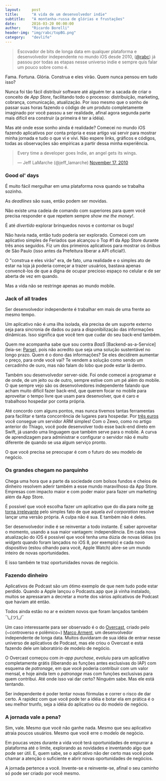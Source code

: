 ```yaml
---
layout:     post
title:      "A vida de um desenvolvedor indie"
subtitle:   "A montanha-russa de glórias e frustações"
date:       2016-03-20 00:00:00
author:     "Ricardo Borelli"
header-img: "img/rabc/topBG.png"
category:   "devlife"
---
```

> Escovador de bits de longa data em qualquer plataforma e desenvolvedor independente no mundo iOS desde 2010, ([@rabc](https://twitter.com/rabc)) já passou por todas as etapas nesse universo indie e sempre quis falar um pouco sobre como é.

Fama. Fortuna. Glória. Construa e eles virão. Quem nunca pensou em tudo isso?

Nunca foi tão fácil distribuir software até alguém ter a sacada de criar o conceito de _App Store_, facilitando todo o processo: distribuição, marketing, cobrança, comunicação, atualização. Por isso mesmo que o sonho de passar suas horas fazendo o código de um produto completamente imaginado por você passou a ser realidade, afinal agora segunda parte mais difícil era construir (a primeira é ter a idéia).

Mas até onde esse sonho ainda é realidade? Comecei no mundo iOS fazendo aplicativos por conta própria e esse artigo vai servir para mostrar minha jornada e tudo o que vi e vivi. Não espere links, gráficos e códigos, todas as observações são empíricas a partir dessa minha experiência.

<blockquote class="twitter-tweet" data-lang="en"><p lang="en" dir="ltr">Every time a developer goes Indie, an angel gets its wings.</p>&mdash; Jeff LaMarche (@jeff_lamarche) <a href="https://twitter.com/jeff_lamarche/status/4944001086001152">November 17, 2010</a></blockquote>
<script async src="//platform.twitter.com/widgets.js" charset="utf-8"></script>

### Good ol' days

É muito fácil mergulhar em uma plataforma nova quando se trabalha sozinho. 

As _deadlines_ são suas, então podem ser movidas.

Não existe uma cadeia de comando com superiores para quem você precisa responder e que repetem sempre _show me the money!_.

É até _divertido_ explorar brinquedos novos e contornar os bugs!

Não havia nada, então tudo poderia ser explorado. Comecei com um aplicativo simples de Feriados que alcançou o Top #1 da App Store durante três anos seguidos. Fiz um dos primeiros aplicativos para mostrar os ônibus de São Paulo (isso antes da Prefeitura liberar a API oficial!).

O "construa e eles virão" era, de fato, uma realidade e o simples ato de estar na loja já poderia começar a trazer usuários, bastava apenas convencê-los de que a digna de ocupar precioso espaço no celular e de ser aberta de vez em quando.

Mas a vida não se restringe apenas ao mundo mobile.

### Jack of all trades

Ser desenvolvedor independente é trabalhar em mais de uma frente ao mesmo tempo.

Um aplicativo não é uma ilha isolada, ela precisa de um suporte externo seja para sincronia de dados ou para a disponibilização das informações dinâmicas. Isso significa que você tem que cudar do seu back-end também.

Quem me acompanha sabe que sou contra _BaaS_ [Backend-as-a-Service] (leia-se: [Parse](http://www.parse.com/)), pois não acredito que seja uma solução sustentável no longo prazo. Quem é o dono das informações? Se eles decidirem aumentar o preço, para onde você vai? Te vendem a solução como sendo um cercadinho de ouro, mas não falam do lobo que pode estar lá dentro.

Também sou desenvolvedor server-side. Foi onde comecei a programar e de onde, de um jeito ou de outro, sempre estive com um pé além do mobile. O que sempre vejo são os desenvolvedores independente falando que acham muito difícil fazer back-end, que querem focar no mobile para aproveitar o tempo livre que usam para desenvolver, que é caro e trabalhoso hospedar por conta própria.

Até concordo com alguns pontos, mas nunca tivemos tantas ferramentas para facilitar e tanta concorrência de lugares para hospedar. Por [três euros](https://www.scaleway.com/pricing/) você consegue um servidor ARM simples! Com o Zewo, como no artigo anterior do Thiago, você pode desenvolver todo esse back-end direto em Swift, já usando uma linguagem que também serve para o mobile. A curva de aprendizagem para administrar e configurar o servidor não é muito diferente de quando se usa algum serviço pronto.

O que você precisa se preocupar é com o futuro do seu modelo de negócio.

### Os grandes chegam no parquinho

Chega uma hora que a parte da sociedade com bolsos fundos e cheios de dinheiro resolvem aderir também a esse mundo maravilhoso da App Store. Empresas com impacto maior e com poder maior para fazer um marketing além da App Store.

É possível que você escolha fazer um aplicativo que do dia para noite [se torna irrelevante](https://medium.com/swlh/how-my-app-became-irrelevant-overnight-7d29a950c05) pelo simples fato de que aquela _evil corporation_ resolve lançar uma versão própria. A culpa não é sua. E também não é deles.

Ser desenvolvedor indie é se reinventar a todo instante. É saber aproveitar o momento, usando a sua maior vantagem: independência. Em cada nova atualização do iOS é possível que você tenha uma dúzia de novas idéias (os _widgets_ quando foram lançados no iOS 8, por exemplo) e cada novo dispositivo (estou olhando para você, Apple Watch) abre-se um mundo inteiro de novas oportunidades.

E isso também te traz oportunidades novas de negócio.

### Fazendo dinheiro

Aplicativos de Podcast são um ótimo exemplo de que nem tudo pode estar perdido. Quando a Apple lançou o Podcasts.app que já vinha instalado, muitos se apressaram a decretar a morte dos vários aplicativos de Podcast que haviam até então. 

Todos ainda estão no ar e existem novos que foram lançados também ¯\\\_(ツ)\_/¯

Um caso interessante para ser observado é o do [Overcast](https://overcast.fm/), criado pelo (~controverso e polêmico~) [Marco Arment](http://twitter.com/marcoarment), um desenvolvedor independente de longa data. Muitos duvidaram de sua idéia de entrar nesse universo de aplicativos de Podcast, mas ele criou o Overcast e está fazendo dele um laboratório de modelo de negócio.

O Overcast começou com _in-app purchase_, evoluiu para um aplicativo completamente grátis (liberando as funções antes exclusivas do IAP) com esquema de _patronage_, em que você poderia contribuir com um valor mensal, e hoje ainda tem o _patronage_ mas com funções exclusivas para quem contribui. Até onde isso vai dar certo? Ninguém sabe. Mas ele está tentando.

Ser independente é poder tentar novas fórmulas e correr o risco de dar certo. A rapidez com que você pode ter a idéia e botar ela em prática é o seu melhor trunfo, seja a idéia do aplicativo ou do modelo de negócio.

### A jornada vale a pena?

Sim, vale. Mesmo que você não ganhe nada. Mesmo que seu aplicativo atraia poucos usuários. Mesmo que você erre o modelo de negócio.

Em poucas vezes durante a vida você terá oportunidades de empurrar a plataforma até o limite, explorando as novidades e inventando algo que pode ser útil. E, quem sabe, se o aplicativo não der certo mas você pode chamar a atenção o suficiente e abrir novas oportunidades de negócios.

A jornada pertence a você. Invente-se e reinvente-se, afinal o seu caminho só pode ser criado por você mesmo.



